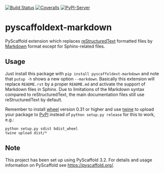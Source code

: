[![Build Status](https://travis-ci.org/pyscaffold/pyscaffoldext-markdown.svg?branch=master)](https://travis-ci.org/pyscaffold/pyscaffoldext-markdown)
[![Coveralls](https://img.shields.io/coveralls/github/pyscaffold/pyscaffoldext-pyproject/master.svg)](https://coveralls.io/r/pyscaffold/pyscaffoldext-pyproject)
[![PyPI-Server](https://img.shields.io/pypi/v/pyscaffoldext-pyproject.svg)](https://pypi.org/project/pyscaffoldext-pyproject)

# pyscaffoldext-markdown

PyScaffold extension which replaces [reStructuredText] formatted files
by [Markdown] format except for Sphinx-related files.

## Usage

Just install this package with `pip install pyscaffoldext-markdown`
and note that `putup -h` shows a new option `--markdown`.
Basically this extension will replace `README.rst` by a proper `README.md` and
activate the support of Markdown files in Sphinx.
Due to limitations of the Markdown syntax compared to reStructuredText,
the main documentation files still use reStructuredText by default.

Remember to install [wheel] version 0.31 or higher and use [twine] to upload your
package to [PyPI] instead of `python setup.py release` for this to work, e.g.:
```commandline
python setup.py sdist bdist_wheel
twine upload dist/*
```

## Note

This project has been set up using PyScaffold 3.2. For details and usage
information on PyScaffold see https://pyscaffold.org/.

[reStructuredText]: http://docutils.sourceforge.net/rst.html
[Markdown]: https://daringfireball.net/projects/markdown/
[twine]: https://twine.readthedocs.io/
[PyPI]: https://pypi.org/
[wheel]: https://wheel.readthedocs.io/
